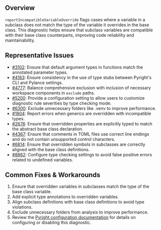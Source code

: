 ## Overview

`reportIncompatibleVariableOverride` flags cases where a variable in a subclass does not match the type of the variable it overrides in the base class. This diagnostic helps ensure that subclass variables are compatible with their base class counterparts, improving code reliability and maintainability.

## Representative Issues

-   [#3102](https://github.com/microsoft/pylance-release/issues/3102): Ensure that default argument types in functions match the annotated parameter types.
-   [#4163](https://github.com/microsoft/pylance-release/issues/4163): Ensure consistency in the use of type stubs between Pyright's CLI and Pylance settings.
-   [#4777](https://github.com/microsoft/pylance-release/issues/4777): Balance comprehensive exclusion with inclusion of necessary workspace components in `exclude` paths.
-   [#5200](https://github.com/microsoft/pylance-release/issues/5200): Provide a configuration setting to allow users to customize diagnostic rule severities by type checking mode.
-   [#6300](https://github.com/microsoft/pylance-release/issues/6300): Exclude unnecessary folders like .venv to improve performance.
-   [#1804](https://github.com/microsoft/pyright/issues/1804): Report errors when generics are overridden with incompatible types.
-   [#2678](https://github.com/microsoft/pyright/issues/2678): Ensure that overridden properties are explicitly typed to match the abstract base class declaration.
-   [#4367](https://github.com/microsoft/pyright/issues/4367): Ensure that comments in TOML files use correct line endings and do not contain unsupported control characters.
-   [#6814](https://github.com/microsoft/pyright/issues/6814): Ensure that overridden symbols in subclasses are correctly aligned with the base class definitions.
-   [#8862](https://github.com/microsoft/pyright/issues/8862): Configure type checking settings to avoid false positive errors related to undefined variables.

## Common Fixes & Workarounds

1. Ensure that overridden variables in subclasses match the type of the base class variable.
2. Add explicit type annotations to overridden variables.
3. Align subclass definitions with base class definitions to avoid type violations.
4. Exclude unnecessary folders from analysis to improve performance.
5. Review the [Pyright configuration documentation](https://github.com/microsoft/pyright/blob/main/docs/configuration.md#reportIncompatibleVariableOverride) for details on configuring or disabling this diagnostic.
